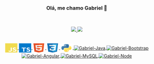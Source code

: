 ###                                                              <div align="center">   Olá, me chamo Gabriel 👋 </div>
<br>      
<br>      
<div align="center">
  <a href="https://github.com/Gabriel-M-S">
  <img height="180em" src="https://github-readme-stats.vercel.app/api?username=Gabriel-M-S&show_icons=true&theme=gotham&include_all_commits=true&count_private=true"/>
  <img height="180em" src="https://github-readme-stats.vercel.app/api/top-langs/?username=Gabriel-M-S&layout=compact&langs_count=7&theme=gotham"/>
</div>
  
  <br>   

  <div style="display: inline_block" align="center"><br>
  <img align="center" alt="Gabriel-Js" height="30" width="40" src="https://raw.githubusercontent.com/devicons/devicon/master/icons/javascript/javascript-plain.svg">
  <img align="center" alt="Gabriel-Ts" height="30" width="40" src="https://raw.githubusercontent.com/devicons/devicon/master/icons/typescript/typescript-plain.svg">
  <img align="center" alt="Gabriel-HTML" height="30" width="40" src="https://raw.githubusercontent.com/devicons/devicon/master/icons/html5/html5-original.svg">
  <img align="center" alt="Gabriel-CSS" height="30" width="40" src="https://raw.githubusercontent.com/devicons/devicon/master/icons/css3/css3-original.svg">
  <img align="center" alt="Gabriel-Python" height="30" width="40" src="https://raw.githubusercontent.com/devicons/devicon/master/icons/python/python-original.svg">
  <img align="center" alt="Gabriel-Java" height="30" src="https://cdn.jsdelivr.net/gh/devicons/devicon/icons/java/java-plain.svg">
  <img align="center" alt="Gabriel-Bootstrap" height="30"  src="https://cdn.jsdelivr.net/gh/devicons/devicon/icons/bootstrap/bootstrap-plain-wordmark.svg"> 
  <img align="center" alt="Gabriel-Angular" height="30" src="https://cdn.jsdelivr.net/gh/devicons/devicon/icons/angularjs/angularjs-plain.svg">   
  <img align="center" alt="Gabriel-MySQL" height="30" src="https://cdn.jsdelivr.net/gh/devicons/devicon/icons/mysql/mysql-original-wordmark.svg">
   <img align="center" alt="Gabriel-Node" height="30"  src="https://cdn.jsdelivr.net/gh/devicons/devicon/icons/nodejs/nodejs-plain.svg">
  
</div>
  <br>   
  
